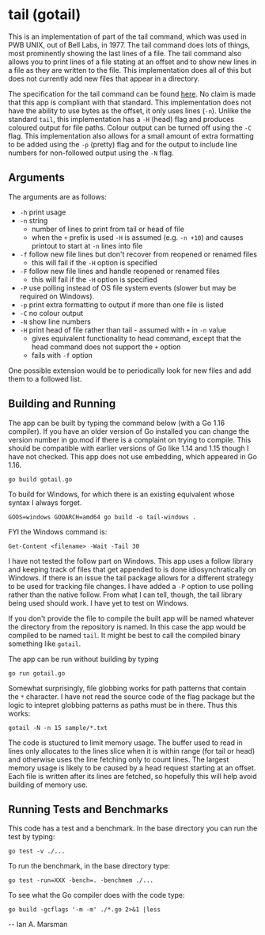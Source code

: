 # tail (gotail)

This is an implementation of part of the tail command, which was used in PWB
UNIX, out of Bell Labs, in 1977. The tail command does lots of things, most
prominently showing the last lines of a file. The tail command also allows you
to print lines of a file stating at an offset and to show new lines in a file as
they are written to the file. This implementation does all of this but does not
currently add new files that appear in a directory.

The specification for the tail command can be found
[here](https://pubs.opengroup.org/onlinepubs/007904875/utilities/tail.html). No
claim is made that this app is compliant with that standard. This implementation
does not have the ability to use bytes as the offset, it only uses lines (`-n`).
Unlike the standard `tail`, this implementation has a `-H` (head) flag and
produces coloured output for file paths. Colour output can be turned off using
the `-C` flag. This implementation also allows for a small amount of extra
formatting to be added using the `-p` (pretty) flag and for the output to
include line numbers for non-followed output using the `-N` flag.

## Arguments

The arguments are as follows:

 * `-h` print usage
 * `-n` string
   * number of lines to print from tail or head of file
   * when the `+` prefix is used `-H` is assumed (e.g. `-n +10`) and causes
     printout to start at `-n` lines into file
 * `-f`	follow new file lines but don't recover from reopened or renamed files
   * this will fail if the `-H` option is specified
 * `-F`	follow new file lines and handle reopened or renamed files
   * this will fail if the `-H` option is specified
 * `-P` use polling instead of OS file system events (slower but may be required
   on Windows).
 * `-p`	print extra formatting to output if more than one file is listed
 * `-C`	no colour output
 * `-N`	show line numbers
 * `-H`	print head of file rather than tail - assumed with `+` in `-n` value
   * gives equivalent functionality to head command, except that the head
     command does not support the `+` option
   * fails with `-f` option

One possible extension would be to periodically look for new files and add them
to a followed list.

## Building and Running

The app can be built by typing the command below (with a Go 1.16 compiler). If
you have an older version of Go installed you can change the version number in
go.mod if there is a complaint on trying to compile. This should be compatible
with earlier versions of Go like 1.14 and 1.15 though I have not checked. This
app does not use embedding, which appeared in Go 1.16.

`go build gotail.go`

To build for Windows, for which there is an existing equivalent whose syntax I
always forget. 

`GOOS=windows GOOARCH=amd64 go build -o tail-windows .`

FYI the Windows command is:

`Get-Content <filename> -Wait -Tail 30`

I have not tested the follow part on Windows. This app uses a follow library and
keeping track of files that get appended to is done idiosynchratically on
Windows. If there is an issue the tail package allows for a different strategy
to be used for tracking file changes. I  have added a `-P` option to use polling
rather than the native follow. From what I can tell, though, the tail library
being used should work. I have yet to test on Windows.

If you don't provide the file to compile the built app will be named whatever
the directory from the repository is named. In this case the app would be
compiled to be named `tail`. It might be best to call the compiled binary
something like `gotail`. 

The app can be run without building by typing

`go run gotail.go`

Somewhat surprisingly, file globbing works for path patterns that contain the
`*` character. I have not read the source code of the flag package but the logic
to intepret globbing patterns as paths must be in there. Thus this works:

`gotail -N -n 15 sample/*.txt`

The code is stuctured to limit memory usage. The buffer used to read in lines
only allocates to the lines slice when it is within range (for tail or head) and
otherwise uses the line fetching only to count lines. The largest memory usage
is likely to be caused by a head request starting at an offset. Each file is
written after its lines are fetched, so hopefully this will help avoid building
of memory use.

## Running Tests and Benchmarks

This code has a test and a benchmark. In the base directory you can run the test
by typing:

  `go test -v ./...`

To run the benchmark, in the base directory type:

  `go test -run=XXX -bench=. -benchmem ./...`

To see what the Go compiler does with the code type:

  `go build -gcflags '-m -m' ./*.go 2>&1 |less`

-- Ian A. Marsman